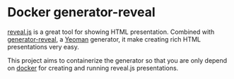 Docker generator-reveal
=======================

[reveal.js][] is a great tool for showing HTML presentation. Combined
with [generator-reveal][], a [Yeoman][yeoman] generator, it make
creating rich HTML presentations very easy.

This project aims to containerize the generator so that you are only
depend on [docker][] for creating and running reveal.js presentations.

[reveal.js]: http://lab.hakim.se/reveal-js/#/
[generator-reveal]: https://github.com/slara/generator-reveal
[yeoman]: http://yeoman.io/
[docker]: https://www.docker.com/
